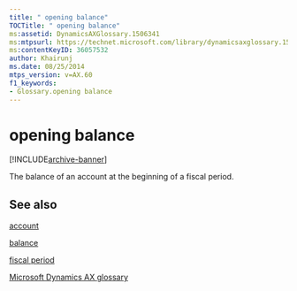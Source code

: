 ```yaml
---
title: " opening balance"
TOCTitle: " opening balance"
ms:assetid: DynamicsAXGlossary.1506341
ms:mtpsurl: https://technet.microsoft.com/library/dynamicsaxglossary.1506341(v=AX.60)
ms:contentKeyID: 36057532
author: Khairunj
ms.date: 08/25/2014
mtps_version: v=AX.60
f1_keywords:
- Glossary.opening balance
---
```


# opening balance


[!INCLUDE[archive-banner](includes/archive-banner.md)]

The balance of an account at the beginning of a fiscal period.

## See also

[account](account.md)

[balance](balance.md)

[fiscal period](fiscal-period.md)

[Microsoft Dynamics AX glossary](glossary/microsoft-dynamics-ax-glossary.md)

  


